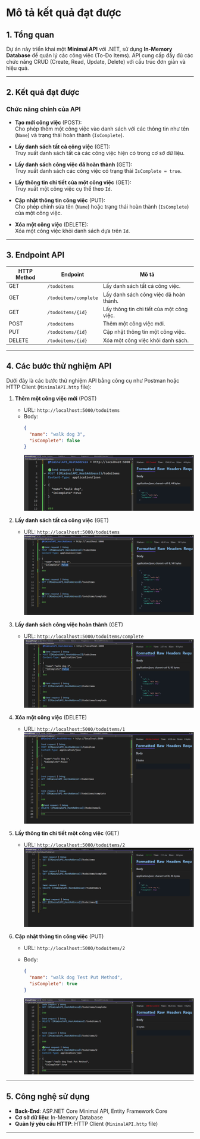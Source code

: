 ﻿# Mô tả kết quả đạt được

## 1. Tổng quan
Dự án này triển khai một **Minimal API** với .NET, sử dụng **In-Memory Database** để quản lý các công việc (To-Do Items). API cung cấp đầy đủ các chức năng CRUD (Create, Read, Update, Delete) với cấu trúc đơn giản và hiệu quả.

---

## 2. Kết quả đạt được

### Chức năng chính của API
- **Tạo mới công việc** (POST):  
  Cho phép thêm một công việc vào danh sách với các thông tin như tên (`Name`) và trạng thái hoàn thành (`IsComplete`).

- **Lấy danh sách tất cả công việc** (GET):  
  Truy xuất danh sách tất cả các công việc hiện có trong cơ sở dữ liệu.

- **Lấy danh sách công việc đã hoàn thành** (GET):  
  Truy xuất danh sách các công việc có trạng thái `IsComplete = true`.

- **Lấy thông tin chi tiết của một công việc** (GET):  
  Truy xuất một công việc cụ thể theo `Id`.

- **Cập nhật thông tin công việc** (PUT):  
  Cho phép chỉnh sửa tên (`Name`) hoặc trạng thái hoàn thành (`IsComplete`) của một công việc.

- **Xóa một công việc** (DELETE):  
  Xóa một công việc khỏi danh sách dựa trên `Id`.

---

## 3. Endpoint API

| HTTP Method | Endpoint                      | Mô tả                                      |
|-------------|-------------------------------|--------------------------------------------|
| GET         | `/todoitems`                  | Lấy danh sách tất cả công việc.            |
| GET         | `/todoitems/complete`         | Lấy danh sách công việc đã hoàn thành.     |
| GET         | `/todoitems/{id}`             | Lấy thông tin chi tiết của một công việc.  |
| POST        | `/todoitems`                  | Thêm một công việc mới.                    |
| PUT         | `/todoitems/{id}`             | Cập nhật thông tin một công việc.          |
| DELETE      | `/todoitems/{id}`             | Xóa một công việc khỏi danh sách.          |

---

## 4. Các bước thử nghiệm API
Dưới đây là các bước thử nghiệm API bằng công cụ như Postman hoặc HTTP Client (`MinimalAPI.http` file):

1. **Thêm một công việc mới** (POST)
   - URL: `http://localhost:5000/todoitems`
   - Body:
     ```json
     {
       "name": "walk dog 3",
       "isComplete": false
     }
     ```
     ![Example Image](./images/Anh1.PNG)
2. **Lấy danh sách tất cả công việc** (GET)
   - URL: `http://localhost:5000/todoitems`
        ![Example Image](./images/Anh2.PNG)

3. **Lấy danh sách công việc hoàn thành** (GET)
   - URL: `http://localhost:5000/todoitems/complete`
        ![Example Image](./images/Anh3.PNG)

4. **Xóa một công việc** (DELETE)
   - URL: `http://localhost:5000/todoitems/1`
        ![Example Image](./images/Anh4.PNG)

5. **Lấy thông tin chi tiết một công việc** (GET)
   - URL: `http://localhost:5000/todoitems/2`
        ![Example Image](./images/Anh5.PNG)

6. **Cập nhật thông tin công việc** (PUT)
   - URL: `http://localhost:5000/todoitems/2`
   - Body:
     ```json
     {
       "name": "walk dog Test Put Method",
       "isComplete": true
     }
     ```

     ![Example Image](./images/Anh6.PNG)
---
## 5. Công nghệ sử dụng
- **Back-End**: ASP.NET Core Minimal API, Entity Framework Core
- **Cơ sở dữ liệu**: In-Memory Database
- **Quản lý yêu cầu HTTP**: HTTP Client (`MinimalAPI.http` file)

---
